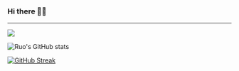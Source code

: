 ### Hi there 👋🏻
---------------------------
![](https://komarev.com/ghpvc/?username=ruo2019&color=9d33e8)

![Ruo's GitHub stats](https://github-readme-stats.vercel.app/api?username=ruo2019&show_icons=true&count_private=true)


[![GitHub Streak](https://github-readme-streak-stats.herokuapp.com/?user=ruo2019&theme=jolly)](https://git.io/streak-stats)
